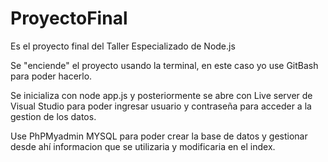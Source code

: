# ProyectoFinal
Es el proyecto final del Taller Especializado de Node.js

Se "enciende" el proyecto usando la terminal, en este caso yo use GitBash para poder hacerlo.

Se inicializa con node app.js y posteriormente se abre con Live server de Visual Studio para poder ingresar usuario y contraseña para acceder a la gestion de los datos.

Use PhPMyadmin MYSQL para poder crear la base de datos y gestionar desde ahí informacion que se utilizaria y modificaria en el index.
